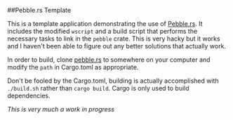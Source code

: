 ##Pebble.rs Template

This is a template application demonstrating the use of
[Pebble.rs](https://github.com/andars/pebble.rs). It includes the modified
`wscript` and a build script that performs the necessary tasks to link in the
`pebble` crate. This is very hacky but it works and I haven't been able to
figure out any better solutions that actually work.

In order to build, clone [pebble.rs](https://github.com/andars/pebble.rs) to
somewhere on your computer and modify the `path` in Cargo.toml as appropriate.

Don't be fooled by the Cargo.toml, building is actually accomplished with
`./build.sh` rather than `cargo build`. Cargo is only used to build
dependencies.

*This is very much a work in progress*
